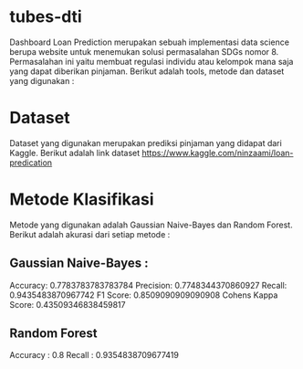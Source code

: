 # tubes-dti

Dashboard Loan Prediction merupakan sebuah implementasi data science berupa website untuk menemukan solusi permasalahan SDGs nomor 8. Permasalahan ini 
yaitu membuat regulasi individu atau kelompok mana saja yang dapat diberikan pinjaman. Berikut adalah tools, metode dan dataset yang digunakan :

# Dataset 
Dataset yang digunakan merupakan prediksi pinjaman yang didapat dari Kaggle. Berikut adalah link dataset https://www.kaggle.com/ninzaami/loan-predication

# Metode Klasifikasi
Metode yang digunakan adalah Gaussian Naive-Bayes dan Random Forest. Berikut adalah akurasi dari setiap metode :
## Gaussian Naive-Bayes :
Accuracy: 0.7783783783783784
Precision: 0.7748344370860927
Recall: 0.9435483870967742
F1 Score: 0.8509090909090908
Cohens Kappa Score: 0.43509346838459817

## Random Forest
Accuracy : 0.8 
Recall : 0.9354838709677419
